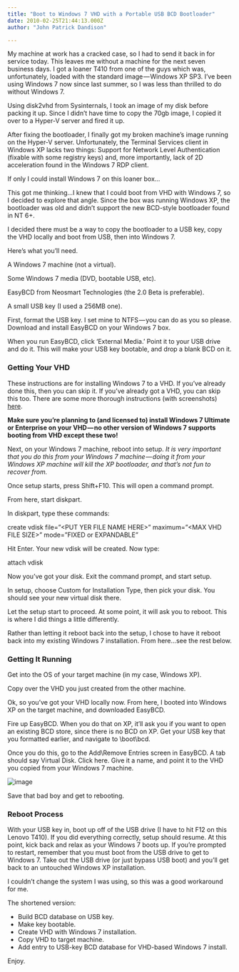 ```yaml
---
title: "Boot to Windows 7 VHD with a Portable USB BCD Bootloader"
date: 2010-02-25T21:44:13.000Z
author: "John Patrick Dandison"

---
```


My machine at work has a cracked case, so I had to send it back in for service today. This leaves me without a machine for the next seven business days. I got a loaner T410 from one of the guys which was, unfortunately, loaded with the standard image — Windows XP SP3. I’ve been using Windows 7 now since last summer, so I was less than thrilled to do without Windows 7.

Using disk2vhd from Sysinternals, I took an image of my disk before packing it up. Since I didn’t have time to copy the 70gb image, I copied it over to a Hyper-V server and fired it up.

After fixing the bootloader, I finally got my broken machine’s image running on the Hyper-V server. Unfortunately, the Terminal Services client in Windows XP lacks two things: Support for Network Level Authentication (fixable with some registry keys) and, more importantly, lack of 2D acceleration found in the Windows 7 RDP client.

If only I could install Windows 7 on this loaner box…

This got me thinking…I knew that I could boot from VHD with Windows 7, so I decided to explore that angle. Since the box was running Windows XP, the bootloader was old and didn’t support the new BCD-style bootloader found in NT 6+.

I decided there must be a way to copy the bootloader to a USB key, copy the VHD locally and boot from USB, then into Windows 7.

Here’s what you’ll need.

A Windows 7 machine (not a virtual).

Some Windows 7 media (DVD, bootable USB, etc).

EasyBCD from Neosmart Technologies (the 2.0 Beta is preferable).

A small USB key (I used a 256MB one).

First, format the USB key. I set mine to NTFS — you can do as you so please. Download and install EasyBCD on your Windows 7 box.

When you run EasyBCD, click ‘External Media.’ Point it to your USB drive and do it. This will make your USB key bootable, and drop a blank BCD on it.

### Getting Your VHD

These instructions are for installing Windows 7 to a VHD. If you’ve already done this, then you can skip it. If you’ve already got a VHD, you can skip this too. There are some more thorough instructions (with screenshots) [here](http://blogs.msdn.com/knom/archive/2009/04/07/windows-7-vhd-boot-setup-guideline.aspx).

**Make sure you’re planning to (and licensed to) install Windows 7 Ultimate or Enterprise on your VHD — no other version of Windows 7 supports booting from VHD except these two!**

Next, on your Windows 7 machine, reboot into setup. _It is very important that you do this from your Windows 7 machine — doing it from your Windows XP machine will kill the XP bootloader, and that’s not fun to recover from._

Once setup starts, press Shift+F10. This will open a command prompt.

From here, start diskpart.

In diskpart, type these commands:

create vdisk file=”&lt;PUT YER FILE NAME HERE&gt;” maximum=”&lt;MAX VHD FILE SIZE&gt;” mode=”FIXED or EXPANDABLE”

Hit Enter. Your new vdisk will be created. Now type:

attach vdisk

Now you’ve got your disk. Exit the command prompt, and start setup.

In setup, choose Custom for Installation Type, then pick your disk. You should see your new virtual disk there.

Let the setup start to proceed. At some point, it will ask you to reboot. This is where I did things a little differently.

Rather than letting it reboot back into the setup, I chose to have it reboot back into my existing Windows 7 installation. From here…see the rest below.

### Getting It Running

Get into the OS of your target machine (in my case, Windows XP).

Copy over the VHD you just created from the other machine.

Ok, so you’ve got your VHD locally now. From here, I booted into Windows XP on the target machine, and downloaded EasyBCD.

Fire up EasyBCD. When you do that on XP, it’ll ask you if you want to open an existing BCD store, since there is no BCD on XP. Get your USB key that you formatted earlier, and navigate to \boot\bcd.

Once you do this, go to the Add\Remove Entries screen in EasyBCD. A tab should say Virtual Disk. Click here. Give it a name, and point it to the VHD you copied from your Windows 7 machine.




![image](http://jpd.ms/wp-content/uploads/migrated/image_thumb_9.png)



Save that bad boy and get to rebooting.

### Reboot Process

With your USB key in, boot up off of the USB drive (I have to hit F12 on this Lenovo T410). If you did everything correctly, setup should resume. At this point, kick back and relax as your Windows 7 boots up. If you’re prompted to restart, remember that you must boot from the USB drive to get to Windows 7. Take out the USB drive (or just bypass USB boot) and you’ll get back to an untouched Windows XP installation.

I couldn’t change the system I was using, so this was a good workaround for me.

The shortened version:

*   Build BCD database on USB key.
*   Make key bootable.
*   Create VHD with Windows 7 installation.
*   Copy VHD to target machine.
*   Add entry to USB-key BCD database for VHD-based Windows 7 install.

Enjoy.
